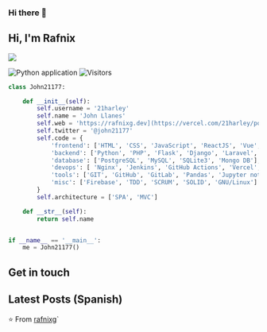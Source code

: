 ### Hi there 👋
## Hi, I'm Rafnix
![](https://raw.githubusercontent.com/rafnixg/rafnixg/master/rafnix_header.jpeg)

![Python application](https://github.com/rafnixg/rafnixg/workflows/Python%20application/badge.svg?branch=master&event=schedule) ![Visitors](https://visitor-badge.laobi.icu/badge?page_id=rafnixg.rafnixg)

```python
class John21177:

    def __init__(self):
        self.username = '21harley'
        self.name = 'John Llanes'
        self.web = 'https://rafnixg.dev](https://vercel.com/21harley/potafolio-2-0-html-css-js'
        self.twitter = '@john21177'
        self.code = {
            'frontend': ['HTML', 'CSS', 'JavaScript', 'ReactJS', 'Vue', 'Boostrap', 'TailWind'],
            'backend': ['Python', 'PHP', 'Flask', 'Django', 'Laravel', 'NodeJS', 'Express'],
            'database': ['PostgreSQL', 'MySQL', 'SQLite3', 'Mongo DB'],
            'devops': [ 'Nginx', 'Jenkins', 'GitHub Actions', 'Vercel', 'Heroku'],
            'tools': ['GIT', 'GitHub', 'GitLab', 'Pandas', 'Jupyter notebook', 'bitbucket'],
            'misc': ['Firebase', 'TDD', 'SCRUM', 'SOLID', 'GNU/Linux']
        }
        self.architecture = ['SPA', 'MVC']

    def __str__(self):
        return self.name


if __name__ == '__main__':
    me = John21177()


```
## Get in touch

## Latest Posts (Spanish)


⭐️ From [rafnixg](https://github.com/rafnixg)`
